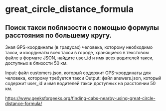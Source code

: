 # great_circle_distance_formula
## Поиск такси поблизости с помощью формулы расстояния по большему кругу.
Зная GPS-координаты (в градусах) человека, которому необходимо такси, и координаты всех такси в городе, хранящиеся в текстовом файле в формате JSON, найдите user_id и имя всех водителей такси, доступных в близости 50 км.

Input: файл customers.json, который содержит GPS-координаты для человека, которому требуется такси
Output: файл answers.json, который содержит user_id и имя водителей такси доступных на расстоянии 50 км.

https://www.geeksforgeeks.org/finding-cabs-nearby-using-great-circle-distance-formula/